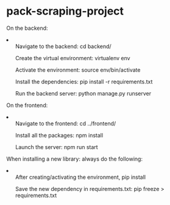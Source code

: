 # pack-scraping-project

On the backend:
<li>
    <ol>Navigate to the backend: cd backend/</ol>
    <ol>Create the virtual environment: virtualenv env</ol>
    <ol>Activate the environment: source env/bin/activate</ol>
    <ol>Install the dependencies: pip install -r requirements.txt</ol>
    <ol>Run the backend server: python manage.py runserver</ol>
</li>

On the frontend:
<li>
    <ol>Navigate to the frontend: cd ../frontend/</ol>
    <ol>Install all the packages: npm install</ol>
    <ol>Launch the server: npm run start</ol>
</li>


When installing a new library: always do the following:
<li>
    <ol>After creating/activating the environment, pip install <package_name></ol>
    <ol>Save the new dependency in requirements.txt: pip freeze > requirements.txt</ol>
</li>